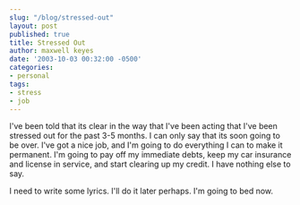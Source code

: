 ```yaml
---
slug: "/blog/stressed-out"
layout: post
published: true
title: Stressed Out
author: maxwell keyes
date: '2003-10-03 00:32:00 -0500'
categories:
- personal
tags:
- stress
- job
---
```


I've been told that its clear in the way that I've been acting that I've been
stressed out for the past 3-5 months. I can only say that its soon going to be
over. I've got a nice job, and I'm going to do everything I can to make it
permanent. I'm going to pay off my immediate debts, keep my car insurance and
license in service, and start clearing up my credit. I have nothing else to say.

I need to write some lyrics. I'll do it later perhaps. I'm going to bed now.
